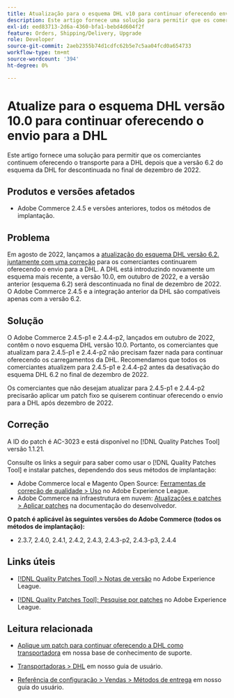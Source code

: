 ```yaml
---
title: Atualização para o esquema DHL v10 para continuar oferecendo envio para DHL
description: Este artigo fornece uma solução para permitir que os comerciantes continuem oferecendo o envio da DHL após a desativação do esquema DHL 6.2 em dezembro de 2022, atualizando para o esquema 10.0 ou aplicando o patch AC-3023.
exl-id: eed83713-2d6a-4360-bfa1-bebd4d604f2f
feature: Orders, Shipping/Delivery, Upgrade
role: Developer
source-git-commit: 2aeb2355b74d1cdfc62b5e7c5aa04fcd0a654733
workflow-type: tm+mt
source-wordcount: '394'
ht-degree: 0%

---
```


# Atualize para o esquema DHL versão 10.0 para continuar oferecendo o envio para a DHL

Este artigo fornece uma solução para permitir que os comerciantes continuem oferecendo o transporte para a DHL depois que a versão 6.2 do esquema da DHL for descontinuada no final de dezembro de 2022.

## Produtos e versões afetados

* Adobe Commerce 2.4.5 e versões anteriores, todos os métodos de implantação.

## Problema

Em agosto de 2022, lançamos a [atualização do esquema DHL versão 6.2. juntamente com uma correção](https://experienceleague.adobe.com/docs/commerce-knowledge-base/kb/troubleshooting/miscellaneous/adobe-commerce-dhl-upgrade-patch.html) para os comerciantes continuarem oferecendo o envio para a DHL. A DHL está introduzindo novamente um esquema mais recente, a versão 10.0, em outubro de 2022, e a versão anterior (esquema 6.2) será descontinuada no final de dezembro de 2022. O Adobe Commerce 2.4.5 e a integração anterior da DHL são compatíveis apenas com a versão 6.2.

## Solução

O Adobe Commerce 2.4.5-p1 e 2.4.4-p2, lançados em outubro de 2022, contêm o novo esquema DHL versão 10.0. Portanto, os comerciantes que atualizam para 2.4.5-p1 e 2.4.4-p2 não precisam fazer nada para continuar oferecendo os carregamentos da DHL. Recomendamos que todos os comerciantes atualizem para 2.4.5-p1 e 2.4.4-p2 antes da desativação do esquema DHL 6.2 no final de dezembro de 2022.

Os comerciantes que não desejam atualizar para 2.4.5-p1 e 2.4.4-p2 precisarão aplicar um patch fixo se quiserem continuar oferecendo o envio para a DHL após dezembro de 2022.

## Correção

A ID do patch é AC-3023 e está disponível no [!DNL Quality Patches Tool] versão 1.1.21.

Consulte os links a seguir para saber como usar o [!DNL Quality Patches Tool] e instalar patches, dependendo dos seus métodos de implantação:

* Adobe Commerce local e Magento Open Source: [Ferramentas de correção de qualidade > Uso](https://experienceleague.adobe.com/docs/commerce-operations/tools/quality-patches-tool/usage.html) no Adobe Experience League.
* Adobe Commerce na infraestrutura em nuvem: [Atualizações e patches > Aplicar patches](https://experienceleague.adobe.com/en/docs/commerce-cloud-service/user-guide/develop/upgrade/apply-patches) na documentação do desenvolvedor.

**O patch é aplicável às seguintes versões do Adobe Commerce (todos os métodos de implantação):**

* 2.3.7, 2.4.0, 2.4.1, 2.4.2, 2.4.3, 2.4.3-p2, 2.4.3-p3, 2.4.4

## Links úteis

* [[!DNL Quality Patches Tool] > Notas de versão](https://experienceleague.adobe.com/docs/commerce-operations/tools/quality-patches-tool/release-notes.html) no Adobe Experience League.

* [[!DNL Quality Patches Tool]: Pesquise por patches](https://experienceleague.adobe.com/tools/commerce-quality-patches/index.html) no Adobe Experience League.

## Leitura relacionada

* [Aplique um patch para continuar oferecendo a DHL como transportadora](https://experienceleague.adobe.com/docs/commerce-knowledge-base/kb/troubleshooting/miscellaneous/adobe-commerce-dhl-upgrade-patch.html) em nossa base de conhecimento de suporte.

* [Transportadoras > DHL](https://experienceleague.adobe.com/docs/commerce-admin/stores-sales/delivery/shipping-carriers/dhl.html) em nosso guia de usuário.
* [Referência de configuração > Vendas > Métodos de entrega](https://experienceleague.adobe.com/docs/commerce-admin/config/sales/delivery-methods.html) em nosso guia do usuário.

